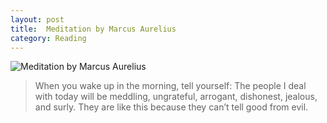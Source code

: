 ```yaml
---
layout: post
title:  Meditation by Marcus Aurelius
category: Reading
---
```


![Meditation by Marcus Aurelius](https://miro.medium.com/max/700/1*hgdweKCUQ0l3zsUTWvrgxg.png)
> When you wake up in the morning, tell yourself: The people I deal with today will be meddling, ungrateful, arrogant, dishonest, jealous, and surly. They are like this because they can’t tell good from evil.

